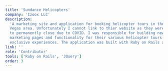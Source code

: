 ```yaml
---
title: 'Sundance Helicopters'
company: 'Izoox LLC'
description:
  'A marketing site and application for booking helicopter tours in the Las
  Vegas area. Unfortunately I cannot link to thier website as they were forced
  to permanently close due to COVID. I was responsible for building new
  marketing pages and functionality for their various helicopter tours and
  exclusive experiences. The application was built with Ruby on Rails and made heavy use of JQuery.'
link: ''
role: 'Contributor'
tools: ['Ruby on Rails', 'JQuery']
order: 3
---
```

